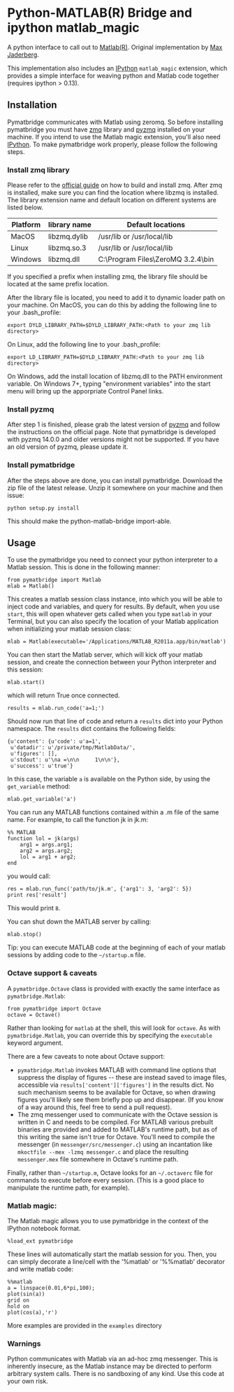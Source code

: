 # Python-MATLAB(R) Bridge and ipython matlab_magic

A python interface to call out to [Matlab(R)](http://mathworks.com). Original
implementation by [Max Jaderberg](http://www.maxjaderberg.com/).

This implementation also includes an [IPython](http://ipython.org) `matlab_magic`
extension, which provides a simple interface for weaving python and
Matlab code together (requires ipython > 0.13).  


## Installation

Pymatbridge communicates with Matlab using zeromq. So before installing
pymatbridge you must have [zmq](http://zeromq.org/intro:get-the-software)
library and [pyzmq](http://zeromq.org/bindings:python) installed on your
machine. If you intend to use the Matlab magic extension, you'll also need
[IPython](http://ipython.org/install.html).  To make pymatbridge work properly,
please follow the following steps.

### Install zmq library
Please refer to the [official guide](http://zeromq.org/intro:get-the-software) on how to
build and install zmq. After zmq is installed, make sure you can find the location where
libzmq is installed. The library extension name and default location on different systems
are listed below.

| Platform      | library name  | Default locations                 |
| ------------- | ------------- | --------------------------------- |
| MacOS         | libzmq.dylib	| /usr/lib or /usr/local/lib        |
| Linux         | libzmq.so.3	| /usr/lib or /usr/local/lib        |
| Windows       | libzmq.dll    | C:\Program Files\ZeroMQ 3.2.4\bin |

If you specified a prefix when installing zmq, the library file should be located at the
same prefix location.

After the library file is located, you need to add it to dynamic loader path on your 
machine. On MacOS, you can do this by adding the following line to your .bash_profile:

	export DYLD_LIBRARY_PATH=$DYLD_LIBRARY_PATH:<Path to your zmq lib directory>

On Linux, add the following line to your .bash_profile:

	export LD_LIBRARY_PATH=$DYLD_LIBRARY_PATH:<Path to your zmq lib directory>

On Windows, add the install location of libzmq.dll to the PATH environment variable.
On Windows 7+, typing "environment variables" into the start menu will bring up the
apporpriate Control Panel links.
	
### Install pyzmq
After step 1 is finished, please grab the latest version of 
[pyzmq](http://zeromq.org/bindings:python) and follow the instructions on the official 
page. Note that pymatbridge is developed with pyzmq 14.0.0 and older versions might not 
be supported. If you have an old version of pyzmq, please update it. 

### Install pymatbridge
After the steps above are done, you can install pymatbridge. Download the zip file of the 
latest release. Unzip it somewhere on your machine and then issue:

	python setup.py install
	
This should make the python-matlab-bridge import-able.


## Usage

To use the pymatbridge you need to connect your python interpreter to a Matlab
session. This is done in the following manner:

    from pymatbridge import Matlab
    mlab = Matlab()

This creates a matlab session class instance, into which you will be able to
inject code and variables, and query for results. By default, when you use
`start`, this will open whatever gets called when you type `matlab`
in your Terminal, but you can also specify the location of your Matlab
application when initializing your matlab session class:  

    mlab = Matlab(executable='/Applications/MATLAB_R2011a.app/bin/matlab')
	  
You can then start the Matlab server, which will kick off your matlab session,
and create the connection between your Python interpreter and this session:

    mlab.start()

which will return True once connected.

    results = mlab.run_code('a=1;')

Should now run that line of code and return a `results` dict into your Python
namespace. The `results` dict contains the following fields:

    {u'content': {u'code': u'a=1',
     u'datadir': u'/private/tmp/MatlabData/',
     u'figures': [],
     u'stdout': u'\na =\n\n     1\n\n'},
     u'success': u'true'}

In this case, the variable `a` is available on the Python side, by using
the `get_variable` method:

    mlab.get_variable('a')
 
You can run any MATLAB functions contained within a .m file of the
same name. For example, to call the function jk in jk.m:

    %% MATLAB
    function lol = jk(args)
        arg1 = args.arg1;
        arg2 = args.arg2;
        lol = arg1 + arg2;
    end

you would call:

    res = mlab.run_func('path/to/jk.m', {'arg1': 3, 'arg2': 5})
    print res['result']

This would print `8`.

You can shut down the MATLAB server by calling:

    mlab.stop()

Tip: you can execute MATLAB code at the beginning of each of your matlab
sessions by adding code to the `~/startup.m` file.

### Octave support & caveats

A `pymatbridge.Octave` class is provided with exactly the same interface
as `pymatbridge.Matlab`:

    from pymatbridge import Octave
    octave = Octave()

Rather than looking for `matlab` at the shell, this will look for `octave`.
As with `pymatbridge.Matlab`, you can override this by specifying the
`executable` keyword argument.

There are a few caveats to note about Octave support:

* `pymatbridge.Matlab` invokes MATLAB with command line options that suppress
the display of figures -- these are instead saved to image files, accessible
via `results['content']['figures']` in the results dict. No such mechanism
seems to be available for Octave, so when drawing figures you'll likely see
them briefly pop up and disappear. (If you know of a way around this, feel
free to send a pull request).
* The zmq messenger used to communicate with the Octave session is written in C
and needs to be compiled. For MATLAB various prebuilt binaries are provided
and added to MATLAB's runtime path, but as of this writing the same isn't
true for Octave. You'll need to compile the messenger (in
`messenger/src/messenger.c`) using an incantation like
`mkoctfile --mex -lzmq messenger.c` and place the resulting `messenger.mex`
file somewhere in Octave's runtime path.

Finally, rather than `~/startup.m`, Octave looks for an `~/.octaverc` file for
commands to execute before every session. (This is a good place to manipulate
the runtime path, for example).

### Matlab magic: 

The Matlab magic allows you to use pymatbridge in the context of the IPython
notebook format.

    %load_ext pymatbridge

These lines will automatically start the matlab session for you. Then, you can
simply decorate a line/cell with the '%matlab' or '%%matlab' decorator and
write matlab code:

    %%matlab 
    a = linspace(0.01,6*pi,100);
    plot(sin(a))
    grid on
    hold on
    plot(cos(a),'r')

More examples are provided in the `examples` directory
    
### Warnings

Python communicates with Matlab via an ad-hoc zmq messenger. This is inherently
insecure, as the Matlab instance may be directed to perform arbitrary system
calls. There is no sandboxing of any kind. Use this code at your own risk.


